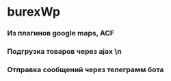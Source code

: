 # burexWp
### Из плагинов google maps, ACF
### Подгрузка товаров через ajax \n
### Отправка сообщений через телеграмм бота
